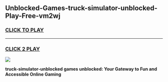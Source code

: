 
## Unblocked-Games-truck-simulator-unblocked-Play-Free-vm2wj
<h3>
<a href="https://premium76.site?title=truck-simulator-unblocked&ref=23A">CLICK TO PLAY</a></h3>
<hr>

<h3>
<a href="https://premium76.site?title=truck-simulator-unblocked&ref=23A">CLICK 2 PLAY</a>
  
</h3>

<a href="https://premium76.site?title=truck-simulator-unblocked&ref=23A"><img src="https://clearcache.store/games.png"></a>


**truck-simulator-unblocked games unblocked: Your Gateway to Fun and Accessible Online Gaming**
